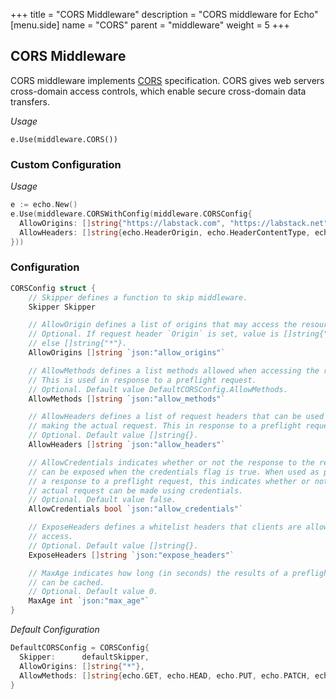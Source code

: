 +++
title = "CORS Middleware"
description = "CORS middleware for Echo"
[menu.side]
  name = "CORS"
  parent = "middleware"
  weight = 5
+++

## CORS Middleware

CORS middleware implements [CORS](http://www.w3.org/TR/cors) specification.
CORS gives web servers cross-domain access controls, which enable secure cross-domain
data transfers.

*Usage*

`e.Use(middleware.CORS())`

### Custom Configuration

*Usage*

```go
e := echo.New()
e.Use(middleware.CORSWithConfig(middleware.CORSConfig{
  AllowOrigins: []string{"https://labstack.com", "https://labstack.net"},
  AllowHeaders: []string{echo.HeaderOrigin, echo.HeaderContentType, echo.HeaderAccept},
}))
```

### Configuration

```go
CORSConfig struct {
    // Skipper defines a function to skip middleware.
    Skipper Skipper

    // AllowOrigin defines a list of origins that may access the resource.
    // Optional. If request header `Origin` is set, value is []string{"<Origin>"}
    // else []string{"*"}.
    AllowOrigins []string `json:"allow_origins"`

    // AllowMethods defines a list methods allowed when accessing the resource.
    // This is used in response to a preflight request.
    // Optional. Default value DefaultCORSConfig.AllowMethods.
    AllowMethods []string `json:"allow_methods"`

    // AllowHeaders defines a list of request headers that can be used when
    // making the actual request. This in response to a preflight request.
    // Optional. Default value []string{}.
    AllowHeaders []string `json:"allow_headers"`

    // AllowCredentials indicates whether or not the response to the request
    // can be exposed when the credentials flag is true. When used as part of
    // a response to a preflight request, this indicates whether or not the
    // actual request can be made using credentials.
    // Optional. Default value false.
    AllowCredentials bool `json:"allow_credentials"`

    // ExposeHeaders defines a whitelist headers that clients are allowed to
    // access.
    // Optional. Default value []string{}.
    ExposeHeaders []string `json:"expose_headers"`

    // MaxAge indicates how long (in seconds) the results of a preflight request
    // can be cached.
    // Optional. Default value 0.
    MaxAge int `json:"max_age"`
}
```

*Default Configuration*

```go
DefaultCORSConfig = CORSConfig{
  Skipper:      defaultSkipper,
  AllowOrigins: []string{"*"},
  AllowMethods: []string{echo.GET, echo.HEAD, echo.PUT, echo.PATCH, echo.POST, echo.DELETE},
}
```
